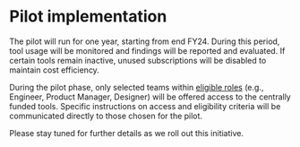  # Pilot implementation

The pilot will run for one year, starting from end FY24. During this period, tool usage will be monitored and findings will be reported and evaluated. If certain tools remain inactive, unused subscriptions will be disabled to maintain cost efficiency.

During the pilot phase, only selected teams within [eligible roles](/eligibility.md) (e.g., Engineer, Product Manager, Designer) will be offered access to the centrally funded tools. Specific instructions on access and eligibility criteria will be communicated directly to those chosen for the pilot. 

Please stay tuned for further details as we roll out this initiative.

